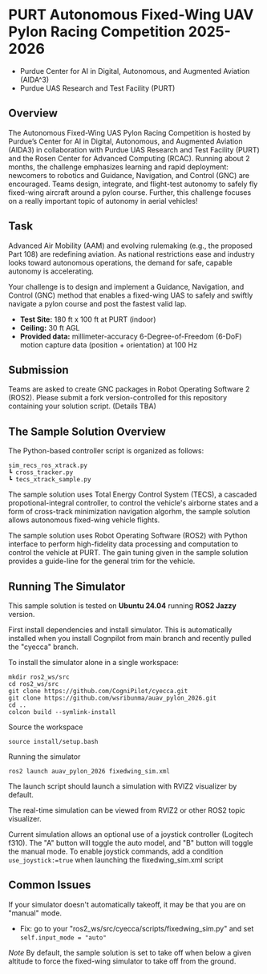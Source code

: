 # PURT Autonomous Fixed-Wing UAV Pylon Racing Competition 2025-2026

* Purdue Center for AI in Digital, Autonomous, and Augmented Aviation (AIDA^3)
* Purdue UAS Research and Test Facility (PURT)

## Overview
The Autonomous Fixed-Wing UAS Pylon Racing Competition is hosted by Purdue’s Center for AI in Digital, Autonomous, and Augmented Aviation (AIDA3) in collaboration with Purdue UAS Research and Test Facility (PURT) and the Rosen Center for Advanced Computing (RCAC). Running about 2 months, the challenge emphasizes learning and rapid deployment: newcomers to robotics and Guidance, Navigation, and Control (GNC) are encouraged. Teams design, integrate, and flight-test autonomy to safely fly fixed-wing aircraft around a pylon course. Further, this challenge focuses on a really important topic of autonomy in aerial vehicles!

## Task
Advanced Air Mobility (AAM) and evolving rulemaking (e.g., the proposed Part 108) are redefining aviation. As national restrictions ease and industry looks toward autonomous operations, the demand for safe, capable autonomy is accelerating.

Your challenge is to design and implement a Guidance, Navigation, and Control (GNC) method that enables a fixed-wing UAS to safely and swiftly navigate a pylon course and post the fastest valid lap.
* **Test Site:** 180 ft x 100 ft at PURT (indoor)
* **Ceiling:** 30 ft AGL
* **Provided data:** millimeter-accuracy 6-Degree-of-Freedom (6-DoF) motion capture data (position + orientation) at 100 Hz 

## Submission
Teams are asked to create GNC packages in Robot Operating Software 2 (ROS2). Please submit a fork version-controlled for this repository containing your solution script. (Details TBA)

## The Sample Solution Overview

The Python-based controller script is organized as follows:
```
sim_recs_ros_xtrack.py
┗ cross_tracker.py
┗ tecs_xtrack_sample.py
```

The sample solution uses Total Energy Control System (TECS), a cascaded propotional-integral controller, to control the vehicle's airborne states and a form of cross-track minimization navigation algorhm, the sample solution allows autonomous fixed-wing vehicle flights.

The sample solution uses Robot Operating Software (ROS2) with Python interface to perform high-fidelity data processing and computation to control the vehicle at PURT. The gain tuning given in the sample solution provides a guide-line for the general trim for the vehicle.

## Running The Simulator

This sample solution is tested on **Ubuntu 24.04** running **ROS2 Jazzy** version.

First install dependencies and install simulator. This is automatically installed when you install Cognpilot from main branch and recently pulled the "cyecca" branch.

To install the simulator alone in a single workspace:

```
mkdir ros2_ws/src
cd ros2_ws/src
git clone https://github.com/CogniPilot/cyecca.git
git clone https://github.com/wsribunma/auav_pylon_2026.git 
cd ..
colcon build --symlink-install
```

Source the workspace
```
source install/setup.bash
```

Running the simulator
```
ros2 launch auav_pylon_2026 fixedwing_sim.xml
```
The launch script should launch a simulation with RVIZ2 visualizer by default.

The real-time simulation can be viewed from RVIZ2 or other ROS2 topic visualizer. 

Current simulation allows an optional use of a joystick controller (Logitech f310). The "A" button will toggle the auto model, and "B" button will toggle the manual mode. To enable joystick commands, add a condition ```use_joystick:=true``` when launching the fixedwing_sim.xml script


## Common Issues
If your simulator doesn't automatically takeoff, it may be that you are on "manual" mode. 
* Fix: go to your "ros2_ws/src/cyecca/scripts/fixedwing_sim.py" and set ```self.input_mode = "auto"```


*Note* By default, the sample solution is set to take off when below a given altitude to force the fixed-wing simulator to take off from the ground.
